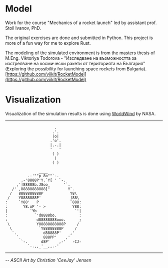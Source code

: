 # Model

Work for the course "Mechanics of a rocket launch" led by assistant prof. Stoil Ivanov, PhD.

The original exercises are done and submitted in Python. This project is more of a fun way for me to explore Rust.

The modeling of the simulated environment is from the masters thesis of M.Eng. Viktoriya Todorova - "Изследване на възможността за изстрелване на космически ракети от територията на България" (Exploring the possibility for launching space rockets from Bulgaria). [https://github.com/viikit/RocketModel](https://github.com/viikit/RocketModel)

# Visualization

Visualization of the simulation results is done using [WorldWind](https://github.com/NASAWorldWind/WebWorldWind) by NASA.

---

                          . 
                         .'.
                         |o|
                        .'o'.
                        |.-.|
                        '   '
                         ( )
                          )
                         ( )

                   ____
              .-'""p 8o""`-.
           .-'8888P'Y.`Y[ ' `-.
         ,']88888b.J8oo_      '`.
       /' ,88888888888["        Y`.
      /   8888888888P            Y8\
     /    Y8888888P'             ]88\
    :     `Y88'   P              `888:
    :       Y8.oP '- >            Y88:
    |          `Yb  __             `'|
    :            `'d8888bo.          :
    :             d88888888ooo.      ;
     \            Y88888888888P     /
      \            `Y88888888P     /
       `.            d88888P'    ,'
         `.          888PP'    ,'
           `-.      d8P'    ,-'   -CJ-
              `-.,,_'__,,.-'

---

_-- ASCII Art by Christian 'CeeJay' Jensen_
